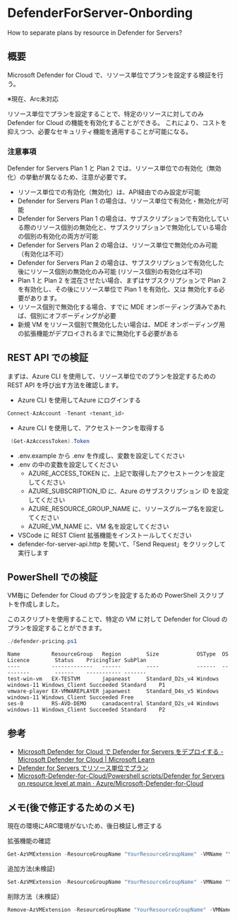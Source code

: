 # DefenderForServer-Onbording
How to separate plans by resource in Defender for Servers?

## 概要
Microsoft Defender for Cloud で、リソース単位でプランを設定する検証を行う。

※現在、Arc未対応

リソース単位でプランを設定することで、特定のリソースに対してのみ Defender for Cloud の機能を有効化することができる。
これにより、コストを抑えつつ、必要なセキュリティ機能を適用することが可能になる。

### 注意事項

Defender for Servers Plan 1 と Plan 2 では、リソース単位での有効化（無効化）の挙動が異なるため、注意が必要です。

- リソース単位での有効化（無効化）は、API経由でのみ設定が可能
- Defender for Servers Plan 1 の場合は、リソース単位で有効化・無効化が可能
- Defender for Servers Plan 1 の場合は、サブスクリプションで有効化している際のリソース個別の無効化と、サブスクリプションで無効化している場合の個別の有効化の両方が可能
- Defender for Servers Plan 2 の場合は、リソース単位で無効化のみ可能（有効化は不可）
- Defender for Servers Plan 2 の場合は、サブスクリプションで有効化した後にリソース個別の無効化のみ可能 (リソース個別の有効化は不可)
- Plan 1 と Plan 2 を混在させたい場合、まずはサブスクリプションで Plan 2 を有効化し、その後にリソース単位で Plan 1 を有効化、又は 無効化する必要があります。
- リソース個別で無効化する場合、すでに MDE オンボーディング済みであれば、個別にオフボーディングが必要
- 新規 VM をリソース個別で無効化したい場合は、MDE オンボーディング用の拡張機能がデプロイされるまでに無効化する必要がある


## REST API での検証

まずは、Azure CLI を使用して、リソース単位でのプランを設定するための REST API を呼び出す方法を確認します。

- Azure CLI を使用してAzure にログインする

```powershell
Connect-AzAccount -Tenant <tenant_id>
```

- Azure CLI を使用して、アクセストークンを取得する
```powershell
 (Get-AzAccessToken).Token
```

- .env.example から .env を作成し、変数を設定してください
- .env の中の変数を設定してください
  - AZURE_ACCESS_TOKEN に、上記で取得したアクセストークンを設定してください
  - AZURE_SUBSCRIPTION_ID に、Azure のサブスクリプション ID を設定してください
  - AZURE_RESOURCE_GROUP_NAME に、リソースグループ名を設定してください
  - AZURE_VM_NAME に、VM 名を設定してください
- VSCode に REST Client 拡張機能をインストールしてください
- defender-for-server-api.http を開いて、「Send Request」をクリックして実行します

## PowerShell での検証

VM毎に Defender for Cloud のプランを設定するための PowerShell スクリプトを作成しました。

このスクリプトを使用することで、特定の VM に対して Defender for Cloud のプランを設定することができます。

```powershell
./defender-pricing.ps1
```

```
Name          ResourceGroup   Region        Size            OSType  OS         Licence        Status    PricingTier SubPlan
----          -------------   ------        ----            ------  --         -------        ------    ----------- -------
test-win-vm   EX-TESTVM       japaneast     Standard_D2s_v4 Windows windows-11 Windows_Client Succeeded Standard    P1
vmware-player EX-VMWAREPLAYER japanwest     Standard_D4s_v5 Windows windows-11 Windows_Client Succeeded Free
ses-0         RS-AVD-DEMO     canadacentral Standard_D2s_v4 Windows windows-11 Windows_Client Succeeded Standard    P2
```

## 参考

- [Microsoft Defender for Cloud で Defender for Servers をデプロイする - Microsoft Defender for Cloud | Microsoft Learn](https://learn.microsoft.com/ja-jp/azure/defender-for-cloud/tutorial-enable-servers-plan#enable-defender-for-servers-at-the-resource-level) 
- [Defender for Servers でリソース単位でプラン](https://qiita.com/YoshiakiOi/items/35c3b8e339421c217aa2)
- [Microsoft-Defender-for-Cloud/Powershell scripts/Defender for Servers on resource level at main · Azure/Microsoft-Defender-for-Cloud](https://github.com/Azure/Microsoft-Defender-for-Cloud/tree/main/Powershell%20scripts/Defender%20for%20Servers%20on%20resource%20level) 

## メモ(後で修正するためのメモ)

現在の環境にARC環境がないため、後日検証し修正する

拡張機能の確認

```powershell
Get-AzVMExtension -ResourceGroupName "YourResourceGroupName" -VMName "YourVMName" -Name "MDE.Windows"
```

追加方法(未検証)

```powershell
Set-AzVMExtension -ResourceGroupName "YourResourceGroupName" -VMName "YourVMName" -Name "MDE.Windows" -Publisher "Microsoft.Azure.AzureDefenderForServers" -ExtensionType "MDE.Windows" -TypeHandlerVersion "1.0"
```

削除方法（未検証）

```powershell
Remove-AzVMExtension -ResourceGroupName "YourResourceGroupName" -VMName "YourVMName" -Name "MDE.Windows"
```

